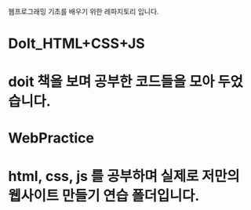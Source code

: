웹프로그래밍 기초를 배우기 위한 레파지토리 입니다.
<h1>DoIt_HTML+CSS+JS<h1>
doit 책을 보며 공부한 코드들을 모아 두었습니다.
<h1>WebPractice<h1>
html, css, js 를 공부하며 실제로 저만의 웹사이트 만들기 연습 폴더입니다.